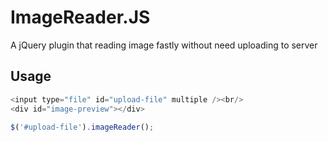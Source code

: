 # ImageReader.JS
A jQuery plugin that reading image fastly without need uploading to server

## Usage
```js
<input type="file" id="upload-file" multiple /><br/>
<div id="image-preview"></div>

$('#upload-file').imageReader();
```
